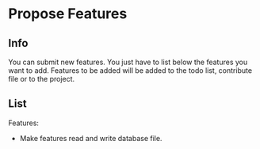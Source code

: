 # Propose Features

## Info
You can submit new features.
You just have to list below the features you want to add.
Features to be added will be added to the todo list, 
contribute file or to the project.

## List
Features:
- Make features read and write database file.
